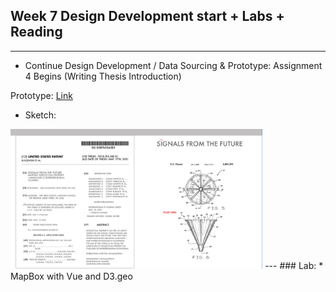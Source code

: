 
## Week 7 Design Development start + Labs + Reading
---
* Continue Design Development / Data Sourcing & Prototype: Assignment 4 Begins (Writing Thesis Introduction)

Prototype: [Link](https://xd.adobe.com/view/674d5437-8b96-4933-b02e-c0ab4730a77d-321e/)
* Sketch:
<img src="https://github.com/leeallennyc/thesis/blob/main/week5/Prototype_sketch_3.2.21.png" alt="concept" title="prototype" width=80% height=80% />
---
### Lab: 
* MapBox with Vue and D3.geo
